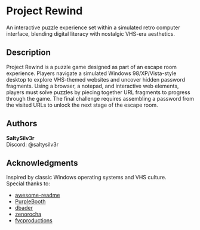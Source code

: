 # Project Rewind  

An interactive puzzle experience set within a simulated retro computer interface, blending digital literacy with nostalgic VHS-era aesthetics.  

## Description  

Project Rewind is a puzzle game designed as part of an escape room experience. Players navigate a simulated Windows 98/XP/Vista-style desktop to explore VHS-themed websites and uncover hidden password fragments. Using a browser, a notepad, and interactive web elements, players must solve puzzles by piecing together URL fragments to progress through the game. The final challenge requires assembling a password from the visited URLs to unlock the next stage of the escape room.  

## Authors  

**SaltySilv3r**  
Discord: @saltysilv3r  

## Acknowledgments  

Inspired by classic Windows operating systems and VHS culture.  
Special thanks to:  
* [awesome-readme](https://github.com/matiassingers/awesome-readme)  
* [PurpleBooth](https://gist.github.com/PurpleBooth/109311bb0361f32d87a2)  
* [dbader](https://github.com/dbader/readme-template)  
* [zenorocha](https://gist.github.com/zenorocha/4526327)  
* [fvcproductions](https://gist.github.com/fvcproductions/1bfc2d4aecb01a834b46)  
